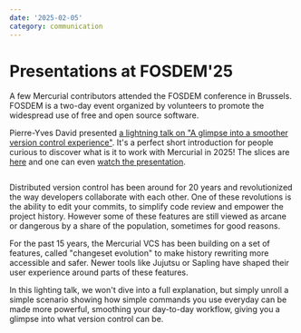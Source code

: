 ```yaml
---
date: '2025-02-05'
category: communication
---
```


# Presentations at FOSDEM'25

A few Mercurial contributors attended the FOSDEM conference in Brussels. FOSDEM is a
two-day event organized by volunteers to promote the widespread use of free and open
source software.

Pierre-Yves David presented
[a lightning talk on "A glimpse into a smoother version control experience"](https://fosdem.org/2025/schedule/event/fosdem-2025-5989-a-glimpse-into-a-smoother-version-control-experience/).
It's a perfect short introduction for people curious to discover what is it to work with
Mercurial in 2025! The slices are
[here](https://fosdem.org/2025/events/attachments/fosdem-2025-5989-a-glimpse-into-a-smoother-version-control-experience/slides/237520/glimse-at_TH99yKv.pdf)
and one can even
[watch the presentation](https://mirror.as35701.net/video.fosdem.org/2025/h2215/fosdem-2025-5989-a-glimpse-into-a-smoother-version-control-experience.av1.webm).

```{rubric} Abstract
```

Distributed version control has been around for 20 years and revolutionized the way
developers collaborate with each other. One of these revolutions is the ability to edit
your commits, to simplify code review and empower the project history. However some of
these features are still viewed as arcane or dangerous by a share of the population,
sometimes for good reasons.

For the past 15 years, the Mercurial VCS has been building on a set of features, called
"changeset evolution" to make history rewriting more accessible and safer. Newer tools
like Jujutsu or Sapling have shaped their user experience around parts of these features.

In this lighting talk, we won't dive into a full explanation, but simply unroll a simple
scenario showing how simple commands you use everyday can be made more powerful,
smoothing your day-to-day workflow, giving you a glimpse into what version control can
be.
